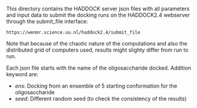 This directory contains the HADDOCK server json files with all parameters and input data to submit the docking runs on the HADDOCK2.4 webserver through the submit_file interface:

	https://wenmr.science.uu.nl/haddock2.4/submit_file
	
Note that because of the chaotic nature of the computations and also the distributed grid of computers used, results might slighty differ from run to run.

Each json file starts with the name of the oligosaccharide docked.
Addition keyword are:

- _ens_: Docking from an ensemble of 5 starting conformation for the oligosaccharide
- _seed_: Different random seed (to check the consistency of the results)



	
